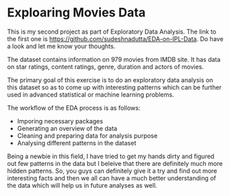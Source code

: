 # Exploaring Movies Data

This is my second project as part of Exploratory Data Analysis. The link to the first one is https://github.com/sudeshnadutta/EDA-on-IPL-Data. Do have a look and let me know your thoughts.

The dataset contains information on 979 movies from IMDB site. It has data on star ratings, content ratings, genre, duration and actors of movies.

The primary goal of this exercise is to do an exploratory data analysis on this dataset so as to come up with interesting patterns which can be further used in advanced statistical or machine learning problems.

The workflow of the EDA process is as follows:
- Imporing necessary packages 
- Generating an overview of the data
- Cleaning and preparing data for analysis purpose
- Analysing different patterns in the dataset

Being a newbie in this field, I have tried to get my hands dirty and figured out few patterns in the data but I beleive that there are definitely much more hidden patterns. So, you guys can definitely give it a try and find out more interesting facts and then we all can have a much better understanding of the data which will help us in future analyses as well.

